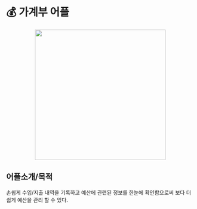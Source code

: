 # 💰 가계부 어플
<p align="center"><img src="https://user-images.githubusercontent.com/61879996/90954712-b679c780-e4b1-11ea-97d8-28d3cc2cc3e3.gif" width="350"></p>

## 어플소개/목적
손쉽게 수입/지출 내역을 기록하고
예산에 관련된 정보를 한눈에 확인함으로써 
보다 더 쉽게 예산을 관리 할 수 있다.
